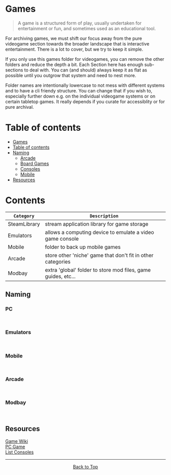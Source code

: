 # Games

>A game is a structured form of play, usually undertaken for entertainment or fun, and sometimes used as an educational tool.

For archiving games, we must shift our focus away from the pure videogame section towards the broader landscape that is interactive entertainment. There is a lot to cover, but we try to keep it simple.

If you only use this games folder for videogames, you can remove the other folders and reduce the depth a bit. Each Section here has enough sub-sections to deal with. You can (and should) always keep it as flat as possible until you outgrow that system and need to nest more.

Folder names are intentionally lowercase to not mess with different systems and to have a cli friendy structure. You can change that if you wish to, especially further down e.g. on the individual videogame systems or on certain tabletop games. It really depends if you curate for accessiblity or for pure archival.

# Table of contents  
- [Games](#games)
- [Table of contents](#table-of-contents)
- [Naming](#naming)
    - [Arcade](#arcade)
    - [Board Games](#board-games)
    - [Consoles](#consoles)
    - [Mobile](#mobile)
- [Resources](#resources)


# Contents
| `Category`      | `Description`                                                   |
| --------------- | --------------------------------------------------------------- |
| SteamLibrary    | stream application library for game storage                     |
| Emulators       | allows a computing device to emulate a video game console       |  
| Mobile          | folder to back up mobile games                                  |
| Arcade          | store other 'niche' game that don't fit in other categories     |
| Modbay          | extra 'global' folder to store mod files, game guides, etc...   |

## Naming 

### PC

```


```

### Emulators

```


```

### Mobile

```


```

### Arcade

```


```

### Modbay

```


```

## Resources

[Game Wiki](https://en.wikipedia.org/wiki/Game)  
[PC Game](https://en.wikipedia.org/wiki/PC_game)  
[List Consoles](https://en.wikipedia.org/wiki/Home_video_game_console#List_of_home_video_game_consoles)  

---

<div style="text-align: center;">

[Back to Top](#games)

</div>